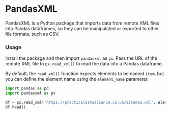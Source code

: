 # PandasXML
PandasXML is a Python package that imports data from remote XML files into Pandas dataframes, so they can be manipulated or exported to other file formats, such as CSV. 

### Usage
Install the package and then import `pandasxml` as `px`. Pass the URL of the remote XML file to `px.read_xml()` to read the data into a Pandas dataframe.

By default, the `read_xml()` function expects elements to be named `item`, but you can define the element name using the `element_name` parameter.

```python
import pandas as pd
import pandasxml as px

df = px.read_xml('https://practicaldatascience.co.uk/sitemap.xml', element_name='url')
df.head()
```

